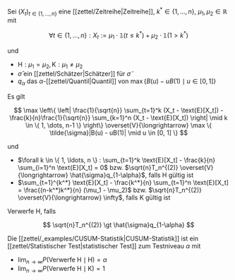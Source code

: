Sei $(X_t)_{t \in \{ 1, \dots, n \}}$ eine [[zettel/Zeitreihe|Zeitreihe]], $k^* \in \{ 1, \dots, n \}$, $\mu_1, \mu_2 \in \mathbb{R}$ mit

$$
	\forall t \in \{ 1, \dots, n \} : X_t := \mu_1 \cdot \mathbb{1}(t \le k^*) + \mu_2 \cdot \mathbb{1}(1 \gt k^*)
$$

und
- $\text{H} : \mu_1 = \mu_2, \text{K} : \mu_1 \ne \mu_2$
- $\hat{\sigma}$ ein [[zettel/Schätzer|Schätzer]] für $\tilde{\sigma}$
- $q_\alpha$ das $\alpha$-[[zettel/Quantil|Quantil]] von $\max \{ B(u) - uB(1) \mid u \in [0, 1] \}$

Es gilt

$$
	\max \left\{ \left| \frac{1}{\sqrt{n}} \sum_{t=1}^k (X_t - \text{E}[X_t]) - \frac{k}{n}\frac{1}{\sqrt{n}} \sum_{k=1}^n (X_t - \text{E}[X_t]) \right| \mid k \in \{ 1, \dots, n-1 \} \right\} \overset{V}{\longrightarrow} \max \{ \tilde{\sigma}|B(u) - uB(1)| \mid u \in [0, 1] \}
$$

und
- $\forall k \in \{ 1, \ldots, n \} : \sum_{t=1}^k \text{E}[X_t] - \frac{k}{n} \sum_{i=1}^n \text{E}[X_t] = 0$ bzw. $\sqrt{n}T_n^{(2)} \overset{V}{\longrightarrow} \hat{\sigma}q_{1-\alpha}$, falls $\text{H}$ gültig ist
- $\sum_{t=1}^{k^*} \text{E}[X_t] - \frac{k^*}{n} \sum_{t=1}^n \text{E}[X_t] = \frac{(n-k^*)k^*}{n} (\mu_1 - \mu_2)$ bzw. $\sqrt{n}T_n^{(2)} \overset{V}{\longrightarrow} \infty$, falls $\text{K}$ gültig ist

Verwerfe $\text{H}$, falls

$$
	\sqrt{n}T_n^{(2)} \gt \hat{\sigma}q_{1-\alpha}
$$

Die [[zettel/_examples/CUSUM-Statistik|CUSUM-Statistik]] ist ein [[zettel/Statistischer Test|statistischer Test]] zum Testniveau $\alpha$ mit
- $\lim_{n \to \infty} P(\text{Verwerfe } \text{H} \mid \text{H}) = \alpha$
- $\lim_{n \to \infty} P(\text{Verwerfe } \text{H} \mid \text{K}) = 1$